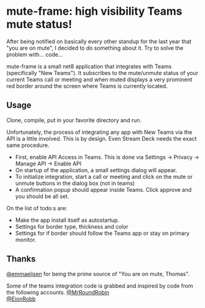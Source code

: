 # mute-frame: high visibility Teams mute status!

After being notified on basically every other standup for the last year that "you are on mute", I decided to do something about it. Try to solve the problem with... code...

mute-frame is a small net8 application that integrates with Teams (specifically "New Teams"). It subscribes to the mute/unmute status of your current Teams call or meeting and when muted displays a very prominent red border around the screen where Teams is currently located.

## Usage

Clone, compile, put in your favorite directory and run.

Unfortunately, the process of integrating any app with New Teams via the API is a little involved. This is by design. Even Stream Deck needs the exact same procedure.
* First, enable API Access in Teams. This is done via Settings -> Privacy -> Manage API -> Enable API
* On startup of the application, a small settings dialog will appear. 
* To initialize integration, start a call or meeting and click on the mute or unmute buttons in the dialog box (not in teams)
* A confirmation popup should appear inside Teams. Click approve and you should be all set.

On the list of todo:s are:
* Make the app install itself as autostartup.
* Settings for border type, thickness and color
* Settings for if border should follow the Teams app or stay on primary monitor.

## Thanks

[@emmaelisen](https://www.github.com/emmaelisen) for being the prime source of "You are on mute, Thomas".

Some of the teams integration code is grabbed and inspired by code from the following accounts.
[@MrRoundRobin](https://github.com/MrRoundRobin)  
[@EionRobb](https://github.com/EionRobb)
